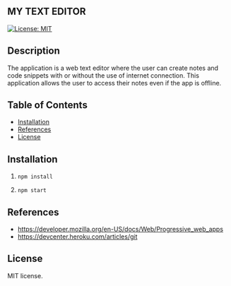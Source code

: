
## MY TEXT EDITOR

[![License: MIT](https://img.shields.io/badge/License-MIT-yellow.svg)](https://opensource.org/licenses/MIT)

## Description

The application is a web text editor where the user can create notes and code snippets with or without the use of internet connection. This application allows the user to access their notes even if the app is offline.


## Table of Contents

* [Installation](#installation)
* [References](#references)
* [License](#license)

## Installation

1. ```npm install```

2. ```npm start```






## References

*   https://developer.mozilla.org/en-US/docs/Web/Progressive_web_apps
*   https://devcenter.heroku.com/articles/git 
## License

MIT license.